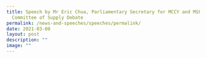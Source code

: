 ```yaml
---
title: Speech by Mr Eric Chua, Parliamentary Secretary for MCCY and MSF at the
  Committee of Supply Debate
permalink: /news-and-speeches/speeches/permalink/
date: 2021-03-08
layout: post
description: ""
image: ""
---
```

